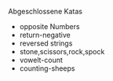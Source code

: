 Abgeschlossene Katas


- opposite Numbers
- return-negative
- reversed strings
- stone,scissors,rock,spock
- vowelt-count
- counting-sheeps
